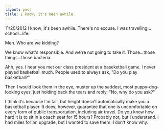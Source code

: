 ```yaml
---
layout: post
title: I know; it's been awhile.
---
```

<span class="date">
  11/20/2012
</span>
I know; it's been awhile. There's no excuse. I was travelling&hellip;school&hellip;life.

Meh. Who are we kidding?

We know what's responsible. And we're not going to take it. Those&hellip;those things&hellip;those bacteria.

Ahh, yes. I hear you met our class president at a baseketball game. I never played basketball much. People used to always ask, "Do you play basketball?" 

Then I would look them in the eye, muster up the saddest, most puppy-dog-looking eyes, just holding back the tears and reply, "No, why do you ask?"

I think it's because I'm tall, but height doesn't automatically make you a basketball player. It does, however, guarantee that one is uncomfortable on every form of public transportation, including air travel. Do you know how hard it is to sit in a coach seat for 15 hours? Probably not, but I understand. I had miles for an upgrade, but I wanted to save them. I don't know why.